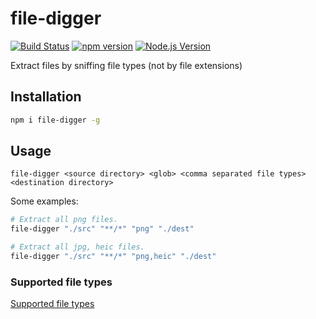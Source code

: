 # file-digger

[![Build Status](https://github.com/mgenware/file-digger/workflows/Build/badge.svg)](https://github.com/mgenware/file-digger/actions)
[![npm version](https://img.shields.io/npm/v/file-digger.svg?style=flat-square)](https://npmjs.com/package/file-digger)
[![Node.js Version](http://img.shields.io/node/v/file-digger.svg?style=flat-square)](https://nodejs.org/en/)

Extract files by sniffing file types (not by file extensions)

## Installation

```sh
npm i file-digger -g
```

## Usage

```
file-digger <source directory> <glob> <comma separated file types> <destination directory>
```

Some examples:

```sh
# Extract all png files.
file-digger "./src" "**/*" "png" "./dest"

# Extract all jpg, heic files.
file-digger "./src" "**/*" "png,heic" "./dest"
```

### Supported file types

[Supported file types](https://github.com/sindresorhus/file-type#supported-file-types)

